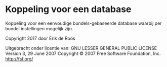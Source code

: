 ﻿# Koppeling voor een database

Koppeling voor een eenvoudige bundels-gebaseerde database waarbij per bundel instellingen mogelijk zijn.

Copyright 2017 door Erik de Roos

Uitgebracht onder licentie van:
GNU LESSER GENERAL PUBLIC LICENSE
Version 3, 29 June 2007
Copyright © 2007 Free Software Foundation, Inc. <http://fsf.org/>